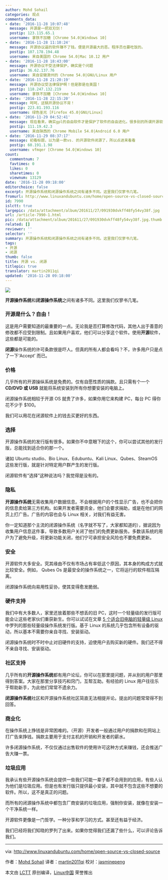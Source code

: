 ```yaml
---
author: Mohd Sohail
categories: 观点
comments_data:
- date: '2016-11-28 10:07:48'
  message: 开源是一把双刃剑！
  postip: 123.115.65.1
  username: 拿铁不加糖 [Chrome 54.0|Windows 10]
- date: '2016-11-28 11:10:24'
  message: 开源协议逼的软件赚不了钱。便是开源最大的恶。程序员也要吃饭的。
  postip: 107.178.194.48
  username: 来自美国的 Chrome 54.0|Mac 10.12 用户
- date: '2016-11-28 18:43:00'
  message: 开源协议不受法律保护，确实是个问题
  postip: 36.62.137.76
  username: 来自安徽滁州的 Chrome 54.0|GNU/Linux 用户
- date: '2016-11-28 21:20:19'
  message: 开源协议受法律保护啊！但是那是在美国！
  postip: 118.247.132.219
  username: 拿铁不加糖 [Chrome 54.0|Windows 10]
- date: '2016-11-28 22:15:20'
  message: 呵呵，这锅开源协议不背！
  postip: 223.81.193.116
  username: 绿色圣光 [Firefox 45.0|GNU/Linux]
- date: '2016-11-29 04:52:41'
  message: 现在看来，确实gpl的自由软件才是保护了软件的自由进化。很多别的所谓开源软件越来越像java了，商家那住最重要的部分，比传统闭源软件还垄断，docker的发展就是这样子，结果呢就是企业间的pk和分化，最终也没有形成有效的社区化大蛋糕
  postip: 111.19.42.3
  username: 来自陕西的 Chrome Mobile 54.0|Android 6.0 用户
- date: '2016-11-29 08:37:17'
  message: 初看标题，以为是一款vs. 的开源软件闭源了，所以点进来看看
  postip: 60.191.1.98
  username: vfmqer [Chrome 54.0|Windows 10]
count:
  commentnum: 7
  favtimes: 0
  likes: 0
  sharetimes: 0
  viewnum: 13129
date: '2016-11-28 09:18:00'
editorchoice: false
excerpt: 开源操作系统和闭源操作系统之间有诸多不同。这里我们仅寥书几笔。
fromurl: http://www.linuxandubuntu.com/home/open-source-vs-closed-source
id: 7990
islctt: true
largepic: /data/attachment/album/201611/27/091930dvkff48fy54vy38f.jpg
url: /article-7990-1.html
pic: /data/attachment/album/201611/27/091930dvkff48fy54vy38f.jpg.thumb.jpg
related: []
reviewer: ''
selector: ''
summary: 开源操作系统和闭源操作系统之间有诸多不同。这里我们仅寥书几笔。
tags:
- 开源
- 闭源
thumb: false
title: 开源 vs. 闭源
titlepic: true
translator: martin2011qi
updated: '2016-11-28 09:18:00'
---
```


![](/data/attachment/album/201611/27/091930dvkff48fy54vy38f.jpg)


**开源操作系统**和**闭源操作系统**之间有诸多不同。这里我们仅寥书几笔。


### 开源是什么？自由！


这是用户需要知道的最重要的一点。无论我是否打算修改代码，其他人出于善意的修改都不应受到限制。且如果用户喜欢，他们可以分享这个软件。使用**开源**软件，这些都是可能的。


**闭源**操作系统的许可条款很是吓人。但真的所有人都会看吗？不，许多用户只是点了一下‘Accept’ 而已。


### 价格


几乎所有的开源操纵系统是免费的。仅有自愿性质的捐款。且只需有个一个 **CD/DVD 或 USB** 就能将系统安装到所有你想要安装的电脑上。


闭源操作系统相较于开源 OS 就贵了许多，如果你用它来构建 PC，每台 PC 得你花不少于 $100。


我们可以用花在闭源软件上的钱去买更好的东西。


### 选择


开源操作系统的发行版有很多。如果你不中意眼下的这个，你可以尝试其他的发行版，总能找到适合你的那一个。


诸如 Ubuntu studio、Bio Linux、Edubuntu、Kali Linux、Qubes、SteamOS 这些发行版，就是针对特定用户群产生的发行版。


闭源软件有“选择”这种说法吗？我觉得是没有的。


### 隐私


**开源操作系统**无需收集用户数据信息。不会根据用户的个性显示广告，也不会把你的信息卖给第三方机构。如果开发者需要资金，他们会要求捐助，或是在他们的网页上打广告。广告的内容也会与 Linux 相关，对我们有益无害。


你一定知道那个主流的闭源操作系统（名字就不写了，大家都知道的），据说因为收集用户信息这件事，导致多数用户关闭了他们的免费更新服务。多数该系统的用户为了避免升级，将更新功能关闭，他们宁可承担安全风险也不要免费更新。


### 安全


开源软件大多安全。究其缘由不仅有市场占有率低这个原因，其本身的构成方式就比较安全。例如， Qubes Os 是最安全的操作系统之一，它将运行的软件相互隔离。


闭源操作系统向易用性妥协，使其变得愈发脆弱。


### 硬件支持


我们中有大多数人，家里还放着那些不想丢的旧 PC，这时一个轻量级的发行版可能会让这些老家伙们重获新生。你可以试试在文章 [5 个适合旧电脑的轻量级 Linux](http://www.linuxandubuntu.com/home/5-lightweight-linux-for-old-computers) 中罗列的那些轻量级操作系统发行版。基于 Linux 的系统几乎包含所有设备的驱动，所以基本不需要你亲自寻找、安装驱动。


闭源操作系统时不时中止对旧硬件的支持，迫使用户去购买新的硬件。我们还不得不亲自寻找、安装驱动。


### 社区支持


几乎所有的**开源操作系统**都有用户论坛，你可以在那里提问题，并从别的用户那里得到答案。大家在那里分享技巧和窍门，互帮互助。有经验的 Linux 用户往往乐于帮助新手，为此他们常常不遗余力。


**闭源操作系统**社区和开源操作系统社区简直无法相提并论。提出的问题常常得不到回答。


### 商业化


在操作系统上挣钱是非常困难的。（开源）开发者一般通过用户的捐款和在网站上打广告来挣钱。捐款主要用于支付主机的开销和开发者的薪水。


许多闭源操作系统，不仅仅通过出售软件的使用许可这种方式来赚钱，还会推送广告大赚一票。


### 垃圾应用


我承认有些开源操作系统会提供一些我们可能一辈子都不会用到的应用，有些人认为他们是垃圾应用。但是也有发行版只提供最小安装，其中就不包含这些不想要的软件。所以，这不是真正的问题。


而所有的闭源操作系统中都包含厂商安装的垃圾应用，强制你安装，就像在安装一个干净系统一样。


开源软件更像是一门哲学。一种分享和学习的方式。甚至还有益于经济。


我们已经将我们知晓的罗列了出来。如果你觉得我们还漏了些什么，可以评论告诉我们。




---


via: <http://www.linuxandubuntu.com/home/open-source-vs-closed-source>


作者：[Mohd Sohail](https://www.linkedin.com/in/mohdsohail) 译者：[martin2011qi](https://github.com/martin2011qi) 校对：[jasminepeng](https://github.com/jasminepeng)


本文由 [LCTT](https://github.com/LCTT/TranslateProject) 原创编译，[Linux中国](https://linux.cn/) 荣誉推出